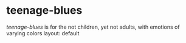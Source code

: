---
---

# teenage-blues
*teenage-blues* is for the not children, yet not adults, with emotions of varying colors
layout: default
